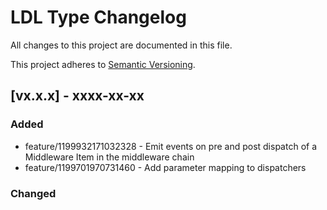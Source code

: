 # LDL Type Changelog

All changes to this project are documented in this file.

This project adheres to [Semantic Versioning](https://semver.org/spec/v2.0.0.html).

## [vx.x.x] - xxxx-xx-xx

### Added

- feature/1199932171032328 - Emit events on pre and post dispatch of a Middleware Item in the middleware chain
- feature/1199701970731460 - Add parameter mapping to dispatchers

### Changed

